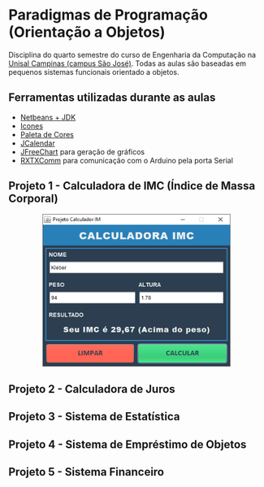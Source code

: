# Paradigmas de Programação (Orientação a Objetos)

Disciplina do quarto semestre do curso de Engenharia da Computação na [Unisal Campinas (campus São José)](https://unisal.br/unidades/campinas-sao-jose/). Todas as aulas são baseadas em pequenos sistemas funcionais orientado a objetos.

## Ferramentas utilizadas durante as aulas

- [Netbeans + JDK](http://www.oracle.com/technetwork/pt/java/javase/downloads/jdk-netbeans-jsp-3413153-ptb.html)
- [Icones](https://www.iconsdb.com/white-icons/)
- [Paleta de Cores](https://flatuicolors.com/)
- [JCalendar](https://toedter.com/jcalendar/)
- [JFreeChart](http://www.jfree.org/jfreechart/) para geração de gráficos
- [RXTXComm](http://jlog.org/rxtx.html) para comunicação com o Arduino pela porta Serial

## Projeto 1 - Calculadora de IMC (Índice de Massa Corporal)

<p align="center">
  <img src="https://github.com/kleberandrade/aulas-poo-java-android/blob/master/Figuras/calculadora_imc.PNG" height="300"/>
</p>

## Projeto 2 - Calculadora de Juros


## Projeto 3 - Sistema de Estatística


## Projeto 4 - Sistema de Empréstimo de Objetos


## Projeto 5 - Sistema Financeiro

